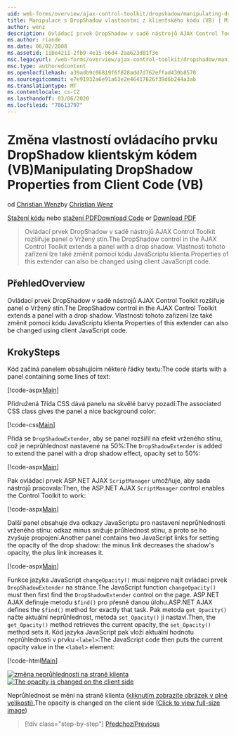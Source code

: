 ```yaml
---
uid: web-forms/overview/ajax-control-toolkit/dropshadow/manipulating-dropshadow-properties-from-client-code-vb
title: Manipulace s DropShadow vlastnostmi z klientského kódu (VB) | Microsoft Docs
author: wenz
description: Ovládací prvek DropShadow v sadě nástrojů AJAX Control Toolkit rozšiřuje panel o Vržený stín. Vlastnosti tohoto zařízení lze také změnit pomocí JavaScrip klienta...
ms.author: riande
ms.date: 06/02/2008
ms.assetid: 11be4211-2fb9-4e15-b6d4-2aa623d81f3e
msc.legacyurl: /web-forms/overview/ajax-control-toolkit/dropshadow/manipulating-dropshadow-properties-from-client-code-vb
msc.type: authoredcontent
ms.openlocfilehash: a39adb9c06819f6f828add7d762effad430b8570
ms.sourcegitcommit: e7e91932a6e91a63e2e46417626f39d6b244a3ab
ms.translationtype: MT
ms.contentlocale: cs-CZ
ms.lasthandoff: 03/06/2020
ms.locfileid: "78613797"
---
```

# <a name="manipulating-dropshadow-properties-from-client-code-vb"></a><span data-ttu-id="cd1f7-104">Změna vlastností ovládacího prvku DropShadow klientským kódem (VB)</span><span class="sxs-lookup"><span data-stu-id="cd1f7-104">Manipulating DropShadow Properties from Client Code (VB)</span></span>

<span data-ttu-id="cd1f7-105">od [Christian Wenz](https://github.com/wenz)</span><span class="sxs-lookup"><span data-stu-id="cd1f7-105">by [Christian Wenz](https://github.com/wenz)</span></span>

<span data-ttu-id="cd1f7-106">[Stažení kódu](https://download.microsoft.com/download/5/1/6/51652a81-500b-4f6b-88d3-617103e7941e/DropShadow2.vb.zip) nebo [stažení PDF](https://download.microsoft.com/download/b/6/a/b6ae89ee-df69-4c87-9bfb-ad1eb2b23373/dropshadow2VB.pdf)</span><span class="sxs-lookup"><span data-stu-id="cd1f7-106">[Download Code](https://download.microsoft.com/download/5/1/6/51652a81-500b-4f6b-88d3-617103e7941e/DropShadow2.vb.zip) or [Download PDF](https://download.microsoft.com/download/b/6/a/b6ae89ee-df69-4c87-9bfb-ad1eb2b23373/dropshadow2VB.pdf)</span></span>

> <span data-ttu-id="cd1f7-107">Ovládací prvek DropShadow v sadě nástrojů AJAX Control Toolkit rozšiřuje panel o Vržený stín.</span><span class="sxs-lookup"><span data-stu-id="cd1f7-107">The DropShadow control in the AJAX Control Toolkit extends a panel with a drop shadow.</span></span> <span data-ttu-id="cd1f7-108">Vlastnosti tohoto zařízení lze také změnit pomocí kódu JavaScriptu klienta.</span><span class="sxs-lookup"><span data-stu-id="cd1f7-108">Properties of this extender can also be changed using client JavaScript code.</span></span>

## <a name="overview"></a><span data-ttu-id="cd1f7-109">Přehled</span><span class="sxs-lookup"><span data-stu-id="cd1f7-109">Overview</span></span>

<span data-ttu-id="cd1f7-110">Ovládací prvek DropShadow v sadě nástrojů AJAX Control Toolkit rozšiřuje panel o Vržený stín.</span><span class="sxs-lookup"><span data-stu-id="cd1f7-110">The DropShadow control in the AJAX Control Toolkit extends a panel with a drop shadow.</span></span> <span data-ttu-id="cd1f7-111">Vlastnosti tohoto zařízení lze také změnit pomocí kódu JavaScriptu klienta.</span><span class="sxs-lookup"><span data-stu-id="cd1f7-111">Properties of this extender can also be changed using client JavaScript code.</span></span>

## <a name="steps"></a><span data-ttu-id="cd1f7-112">Kroky</span><span class="sxs-lookup"><span data-stu-id="cd1f7-112">Steps</span></span>

<span data-ttu-id="cd1f7-113">Kód začíná panelem obsahujícím některé řádky textu:</span><span class="sxs-lookup"><span data-stu-id="cd1f7-113">The code starts with a panel containing some lines of text:</span></span>

[!code-aspx[Main](manipulating-dropshadow-properties-from-client-code-vb/samples/sample1.aspx)]

<span data-ttu-id="cd1f7-114">Přidružená Třída CSS dává panelu na skvělé barvy pozadí:</span><span class="sxs-lookup"><span data-stu-id="cd1f7-114">The associated CSS class gives the panel a nice background color:</span></span>

[!code-css[Main](manipulating-dropshadow-properties-from-client-code-vb/samples/sample2.css)]

<span data-ttu-id="cd1f7-115">Přidá se `DropShadowExtender`, aby se panel rozšířil na efekt vrženého stínu, což je neprůhlednost nastavené na 50%:</span><span class="sxs-lookup"><span data-stu-id="cd1f7-115">The `DropShadowExtender` is added to extend the panel with a drop shadow effect, opacity set to 50%:</span></span>

[!code-aspx[Main](manipulating-dropshadow-properties-from-client-code-vb/samples/sample3.aspx)]

<span data-ttu-id="cd1f7-116">Pak ovládací prvek ASP.NET AJAX `ScriptManager` umožňuje, aby sada nástrojů pracovala:</span><span class="sxs-lookup"><span data-stu-id="cd1f7-116">Then, the ASP.NET AJAX `ScriptManager` control enables the Control Toolkit to work:</span></span>

[!code-aspx[Main](manipulating-dropshadow-properties-from-client-code-vb/samples/sample4.aspx)]

<span data-ttu-id="cd1f7-117">Další panel obsahuje dva odkazy JavaScriptu pro nastavení neprůhlednosti vrženého stínu: odkaz minus snižuje průhlednost stínu, a proto se ho zvyšuje propojení.</span><span class="sxs-lookup"><span data-stu-id="cd1f7-117">Another panel contains two JavaScript links for setting the opacity of the drop shadow: the minus link decreases the shadow's opacity, the plus link increases it.</span></span>

[!code-aspx[Main](manipulating-dropshadow-properties-from-client-code-vb/samples/sample5.aspx)]

<span data-ttu-id="cd1f7-118">Funkce jazyka JavaScript `changeOpacity()` musí nejprve najít ovládací prvek `DropShadowExtender` na stránce.</span><span class="sxs-lookup"><span data-stu-id="cd1f7-118">The JavaScript function `changeOpacity()` must then first find the `DropShadowExtender` control on the page.</span></span> <span data-ttu-id="cd1f7-119">ASP.NET AJAX definuje metodu `$find()` pro přesně danou úlohu.</span><span class="sxs-lookup"><span data-stu-id="cd1f7-119">ASP.NET AJAX defines the `$find()` method for exactly that task.</span></span> <span data-ttu-id="cd1f7-120">Pak metoda `get_Opacity()` načte aktuální neprůhlednost, metoda `set_Opacity()` ji nastaví.</span><span class="sxs-lookup"><span data-stu-id="cd1f7-120">Then, the `get_Opacity()` method retrieves the current opacity, the `set_Opacity()` method sets it.</span></span> <span data-ttu-id="cd1f7-121">Kód jazyka JavaScript pak vloží aktuální hodnotu neprůhlednosti v prvku `<label>`:</span><span class="sxs-lookup"><span data-stu-id="cd1f7-121">The JavaScript code then puts the current opacity value in the `<label>` element:</span></span>

[!code-html[Main](manipulating-dropshadow-properties-from-client-code-vb/samples/sample6.html)]

<span data-ttu-id="cd1f7-122">[![změna neprůhlednosti na straně klienta](manipulating-dropshadow-properties-from-client-code-vb/_static/image2.png)](manipulating-dropshadow-properties-from-client-code-vb/_static/image1.png)</span><span class="sxs-lookup"><span data-stu-id="cd1f7-122">[![The opacity is changed on the client side](manipulating-dropshadow-properties-from-client-code-vb/_static/image2.png)](manipulating-dropshadow-properties-from-client-code-vb/_static/image1.png)</span></span>

<span data-ttu-id="cd1f7-123">Neprůhlednost se mění na straně klienta ([kliknutím zobrazíte obrázek v plné velikosti).](manipulating-dropshadow-properties-from-client-code-vb/_static/image3.png)</span><span class="sxs-lookup"><span data-stu-id="cd1f7-123">The opacity is changed on the client side ([Click to view full-size image](manipulating-dropshadow-properties-from-client-code-vb/_static/image3.png))</span></span>

> [!div class="step-by-step"]
> [<span data-ttu-id="cd1f7-124">Předchozí</span><span class="sxs-lookup"><span data-stu-id="cd1f7-124">Previous</span></span>](adjusting-the-z-index-of-a-dropshadow-vb.md)

